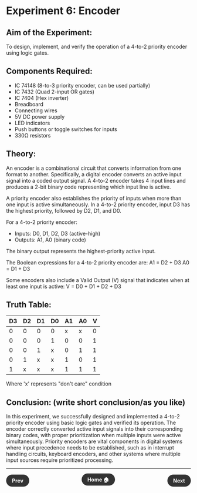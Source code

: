# Experiment 6: Encoder

## Aim of the Experiment:
To design, implement, and verify the operation of a 4-to-2 priority encoder using logic gates.

## Components Required:
- IC 74148 (8-to-3 priority encoder, can be used partially)
- IC 7432 (Quad 2-input OR gates)
- IC 7404 (Hex inverter)
- Breadboard
- Connecting wires
- 5V DC power supply
- LED indicators
- Push buttons or toggle switches for inputs
- 330Ω resistors

## Theory:
An encoder is a combinational circuit that converts information from one format to another. Specifically, a digital encoder converts an active input signal into a coded output signal. A 4-to-2 encoder takes 4 input lines and produces a 2-bit binary code representing which input line is active.

A priority encoder also establishes the priority of inputs when more than one input is active simultaneously. In a 4-to-2 priority encoder, input D3 has the highest priority, followed by D2, D1, and D0.

For a 4-to-2 priority encoder:
- Inputs: D0, D1, D2, D3 (active-high)
- Outputs: A1, A0 (binary code)

The binary output represents the highest-priority active input.

The Boolean expressions for a 4-to-2 priority encoder are:
A1 = D2 + D3
A0 = D1 + D3

Some encoders also include a Valid Output (V) signal that indicates when at least one input is active:
V = D0 + D1 + D2 + D3

## Truth Table:

| D3 | D2 | D1 | D0 | A1 | A0 | V |
|----|----|----|----|----|----|----|
| 0  | 0  | 0  | 0  | x  | x  | 0 |
| 0  | 0  | 0  | 1  | 0  | 0  | 1 |
| 0  | 0  | 1  | x  | 0  | 1  | 1 |
| 0  | 1  | x  | x  | 1  | 0  | 1 |
| 1  | x  | x  | x  | 1  | 1  | 1 |

Where 'x' represents "don't care" condition

## Conclusion: (write short conclusion/as you like)
In this experiment, we successfully designed and implemented a 4-to-2 priority encoder using basic logic gates and verified its operation. The encoder correctly converted active input signals into their corresponding binary codes, with proper prioritization when multiple inputs were active simultaneously. Priority encoders are vital components in digital systems where input precedence needs to be established, such as in interrupt handling circuits, keyboard encoders, and other systems where multiple input sources require prioritized processing.

---

<div style="display: flex; justify-content: space-between; align-items: center; margin: 20px 0;">
  <div align=left style="text-align: left;">
    <a href="5.md" style="background: #333; color: white; padding: 8px 16px; border-radius: 20px; text-decoration: none; font-weight: bold;">Prev</a>
  </div>
  <div align=center style="text-align: center;">
    <a href="../" style="background: #333; color: white; padding: 8px 16px; border-radius: 20px; text-decoration: none; font-weight: bold;">Home 🏠</a>
  </div>
  <div align=right style="text-align: center;">
    <a href="7.md" style="background: #333; color: white; padding: 8px 16px; border-radius: 20px; text-decoration: none; font-weight: bold;">Next</a>
</div>